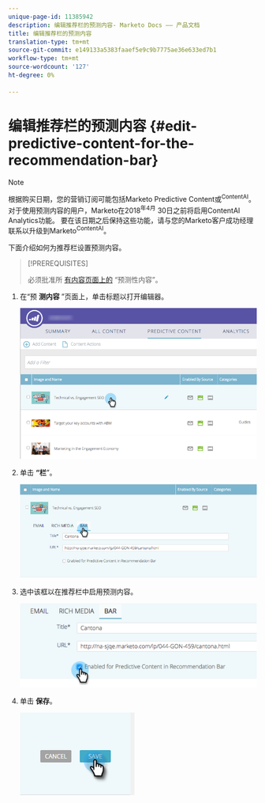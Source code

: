 ```yaml
---
unique-page-id: 11385942
description: 编辑推荐栏的预测内容- Marketo Docs —— 产品文档
title: 编辑推荐栏的预测内容
translation-type: tm+mt
source-git-commit: e149133a5383faaef5e9c9b7775ae36e633ed7b1
workflow-type: tm+mt
source-wordcount: '127'
ht-degree: 0%

---
```



# 编辑推荐栏的预测内容 {#edit-predictive-content-for-the-recommendation-bar}

>[!NOTE]
>
>根据购买日期，您的营销订阅可能包括Marketo Predictive Content或<sup>ContentAI</sup>。 对于使用预测内容的用户，Marketo在2018<sup>年4月</sup> 30日之前将启用ContentAI Analytics功能。 要在该日期之后保持这些功能，请与您的Marketo客户成功经理联系以升级到Marketo<sup>ContentAI</sup>。

下面介绍如何为推荐栏设置预测内容。

>[!PREREQUISITES]
>
>必须批准所 [有内容页面上的](/help/marketo/product-docs/predictive-content/working-with-all-content/approve-a-title-for-predictive-content.md) “预测性内容”。

1. 在“预 **测内容** ”页面上，单击标题以打开编辑器。

   ![](assets/image2017-10-3-9-3a45-3a13.png)

1. 单击 **“栏**”。

   ![](assets/image2017-10-3-9-3a45-3a48.png)

1. 选中该框以在推荐栏中启用预测内容。

   ![](assets/image2017-10-3-9-3a46-3a18.png)

1. 单击 **保存**。

   ![](assets/save.png)
